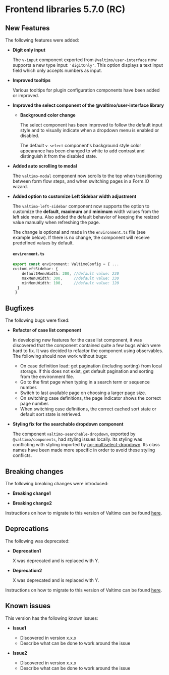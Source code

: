 # Frontend libraries 5.7.0 (RC)

## New Features

The following features were added:

* **Digit only input**

  The `v-input` component exported from `@valtimo/user-interface` now supports a new type input: `'digitOnly'`. This
  option displays a text input field which only accepts numbers as input.

* **Improved tooltips**

  Various tooltips for plugin configuration components have been added or improved.

* **Improved the select component of the @valtimo/user-interface library**
  * **Background color change**

    The select component has been improved to follow the default input style and to visually indicate when a dropdown menu is enabled or disabled.

    The default `v-select` component's background style color appearance has been changed to white to add contrast and distinguish it from the disabled state.

* **Added auto scrolling to modal**

  The `valtimo-modal` component now scrolls to the top when transitioning between form flow steps, and when switching pages in a Form.IO wizard.

* **Added option to customize Left Sidebar width adjustment**
  
  The `valtimo-left-sidebar` component now supports the option to customize the **default**, **maximum** and **minimum**
width values from the left side menu. Also added the default behavior of keeping the resized value manually when refreshing the page.

  The change is optional and made in the `environment.ts` file (see example below). If there is no change, the component will receive predefined values by default.

  #### **`environment.ts`**
  
  ```typescript
  export const environment: ValtimoConfig = { ...
  customLeftSidebar: {
      defaultMenuWidth: 200, //default value: 230
      maxMenuWidth: 300,     //default value: 330
      minMenuWidth: 100,     //default value: 120
    }
   }
  ```

## Bugfixes

The following bugs were fixed:

* **Refactor of case list component**

  In developing new features for the case list component, it was discovered that the component contained quite a few bugs
  which were hard to fix. It was decided to refactor the component using observables. The following should now work
  without bugs:
  * On case definition load: get pagination (including sorting) from local storage. If this does not exist, get default
    pagination and sorting from the environment file.
  * Go to the first page when typing in a search term or sequence number.
  * Switch to last available page on choosing a larger page size.
  * On switching case definitions, the page indicator shows the correct page number.
  * When switching case definitions, the correct cached sort state or default sort state is retrieved.

* **Styling fix for the searchable dropdown component**
  
  The component `valtimo-searchable-dropdown`, exported by `@valtimo/components`, had styling issues locally. Its styling
  was conflicting with styling imported by [ng-multiselect-dropdown](https://www.npmjs.com/package/ng-multiselect-dropdown).
  Its class names have been made more specific in order to avoid these styling conflicts.

## Breaking changes

The following breaking changes were introduced:

* **Breaking change1**

* **Breaking change2**

Instructions on how to migrate to this version of Valtimo can be found [here](migration.md).

## Deprecations

The following was deprecated:

* **Deprecation1**

  X was deprecated and is replaced with Y.
* **Deprecation2**

  X was deprecated and is replaced with Y.

Instructions on how to migrate to this version of Valtimo can be found [here](migration.md).

## Known issues

This version has the following known issues:

* **Issue1**
    * Discovered in version x.x.x
    * Describe what can be done to work around the issue

* **Issue2**
    * Discovered in version x.x.x
    * Describe what can be done to work around the issue
